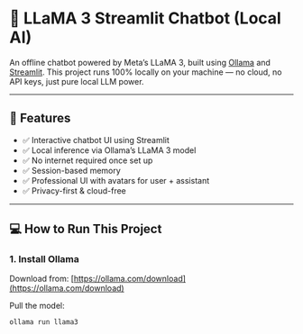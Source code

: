 # 🦙 LLaMA 3 Streamlit Chatbot (Local AI)

An offline chatbot powered by Meta’s LLaMA 3, built using [Ollama](https://ollama.com) and [Streamlit](https://streamlit.io). This project runs 100% locally on your machine — no cloud, no API keys, just pure local LLM power.

---

## 🚀 Features

- ✅ Interactive chatbot UI using Streamlit
- ✅ Local inference via Ollama’s LLaMA 3 model
- ✅ No internet required once set up
- ✅ Session-based memory
- ✅ Professional UI with avatars for user + assistant
- ✅ Privacy-first & cloud-free

---

## 💻 How to Run This Project

### 1. Install Ollama
Download from: [https://ollama.com/download](https://ollama.com/download)

Pull the model:
```bash
ollama run llama3
